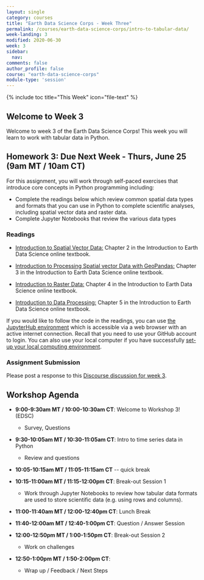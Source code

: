 ```yaml
---
layout: single
category: courses
title: "Earth Data Science Corps - Week Three"
permalink: /courses/earth-data-science-corps/intro-to-tabular-data/
week-landing: 3
modified: 2020-06-30
week: 3
sidebar:
  nav:
comments: false
author_profile: false
course: "earth-data-science-corps"
module-type: 'session'
---
```

{% include toc title="This Week" icon="file-text" %}

<div class="notice--info" markdown="1">

## <i class="fa fa-ship" aria-hidden="true"></i> Welcome to Week 3

Welcome to week 3 of the Earth Data Science Corps! This week you will learn to work with tabular data in Python.

</div>

## <i class="fa fa-pencil"></i> Homework 3: Due Next Week - Thurs, June 25 (9am MT / 10am CT)

For this assignment, you will work through self-paced exercises that introduce core concepts in Python programming including:
* Complete the readings below which review common spatial data types and formats that you can use in Python to complete scientific analyses, including spatial vector data and raster data.
* Complete Jupyter Notebooks that review the various data types


### Readings

* <a href="https://www.earthdatascience.org/courses/use-data-open-source-python/intro-vector-data-python/spatial-data-vector-shapefiles/">Introduction to Spatial Vector Data:</a> Chapter 2 in the Introduction to Earth Data Science online textbook.  

* <a href="https://www.earthdatascience.org/courses/use-data-open-source-python/intro-vector-data-python/vector-data-processing/">Introduction to Processing Spatial vector Data with GeoPandas:</a> Chapter 3 in the Introduction to Earth Data Science online textbook. 

* <a href="https://www.earthdatascience.org/courses/use-data-open-source-python/intro-raster-data-python/fundamentals-raster-data/">Introduction to Raster Data:</a> Chapter 4 in the Introduction to Earth Data Science online textbook. 

* <a href="https://www.earthdatascience.org/courses/use-data-open-source-python/intro-raster-data-python/raster-data-processing/">Introduction to Data Processing:</a> Chapter 5 in the Introduction to Earth Data Science online textbook. 

If you would like to follow the code in the readings, you can use <a href="https://hub.earthdatascience.org/edsc-hub/hub/login">the JupyterHub environment</a> which is accessible via a web browser with an active internet connection. Recall that you need to use your GitHub account to login.  You can also use your local computer if you have successfully <a href="https://www.earthdatascience.org/workshops/setup-earth-analytics-python/">set-up your local computing environment</a>.

###  Assignment Submission

Please post a response to this <a href="https://earthlab.earthdatascience.org/c/edsc-assignments/edsc-week-03-coding-activity/20">Discourse discussion for week 3</a>.


## <i class="fa fa-book"></i> Workshop Agenda

* **9:00-9:30am MT / 10:00-10:30am CT**: Welcome to Workshop 3! (EDSC)
    * Survey, Questions

* **9:30-10:05am MT / 10:30-11:05am CT**: Intro to time series data in Python
    * Review and questions

* **10:05-10:15am MT / 11:05-11:15am CT** -- quick break

* **10:15-11:00am MT / 11:15-12:00pm CT**: Break-out Session 1
    * Work through Jupyter Notebooks to review how tabular data formats are used to store scientific data (e.g. using rows and columns). 

* **11:00-11:40am MT / 12:00-12:40pm CT**: Lunch Break

* **11:40-12:00am MT / 12:40-1:00pm CT**: Question / Answer Session

* **12:00-12:50pm MT / 1:00-1:50pm CT**: Break-out Session 2
    * Work on challenges

* **12:50-1:00pm MT / 1:50-2:00pm CT**: 
    * Wrap up / Feedback / Next Steps


